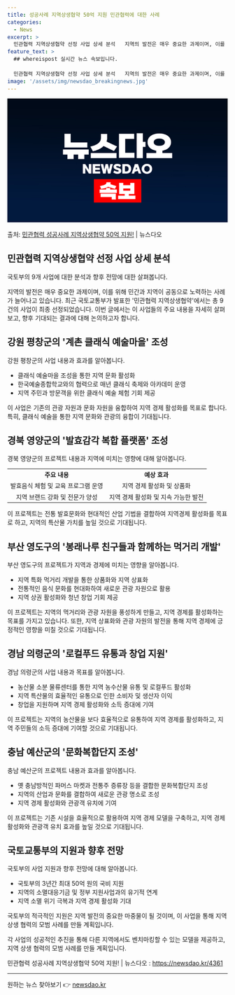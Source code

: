 ```yaml
---
title: 성공사례 지역상생협약 50억 지원 민관협력에 대한 사례
categories:
  - News
excerpt: >
  민관협력 지역상생협약 선정 사업 상세 분석   지역의 발전은 매우 중요한 과제이며, 이를 위해 민간과 지역이…
feature_text: >
  ## whereispost 실시간 뉴스 속보입니다.

  민관협력 지역상생협약 선정 사업 상세 분석   지역의 발전은 매우 중요한 과제이며, 이를 위해 민간과 지역이…
image: '/assets/img/newsdao_breakingnews.jpg'
---
```


![뉴스다오 속보](/assets/img/newsdao_breakingnews.jpg)

<p>출처: <a href="https://newsdao.kr/4361" rel="dofollow">민관협력 성공사례 지역상생협약 50억 지원!</a> | 뉴스다오</p>

<h2 data-ke-size="size26">민관협력 지역상생협약 선정 사업 상세 분석</h2>
국토부의 9개 사업에 대한 분석과 향후 전망에 대한 살펴봅니다.

<p data-ke-size="size16">지역의 발전은 매우 중요한 과제이며, 이를 위해 민간과 지역이 공동으로 노력하는 사례가 늘어나고 있습니다. 최근 국토교통부가 발표한 '민관협력 지역상생협약'에서는 총 9건의 사업이 최종 선정되었습니다. 이번 글에서는 이 사업들의 주요 내용을 자세히 살펴보고, 향후 기대되는 결과에 대해 논의하고자 합니다.</p>

<h2 data-ke-size="size26">강원 평창군의 '계촌 클래식 예술마을' 조성</h2>
강원 평창군의 사업 내용과 효과를 알아봅니다.

<ul>
    <li>클래식 예술마을 조성을 통한 지역 문화 활성화</li>
    <li>한국예술종합학교와의 협력으로 매년 클래식 축제와 아카데미 운영</li>
    <li>지역 주민과 방문객을 위한 클래식 예술 체험 기회 제공</li>
</ul>

<p data-ke-size="size16">이 사업은 기존의 관광 자원과 문화 자원을 융합하여 지역 경제 활성화를 목표로 합니다. 특히, 클래식 예술을 통한 지역 문화와 관광의 융합이 기대됩니다.</p>

<h2 data-ke-size="size26">경북 영양군의 '발효감각 복합 플랫폼' 조성</h2>
경북 영양군의 프로젝트 내용과 지역에 미치는 영향에 대해 알아봅니다.

<table>
    <tr>
        <td style="text-align: center; height: 17px;"><b>주요 내용</b></td>
        <td style="text-align: center; height: 17px;"><b>예상 효과</b></td>
    </tr>
    <tr>
        <td style="text-align: center; height: 17px;">발효음식 체험 및 교육 프로그램 운영</td>
        <td style="text-align: center; height: 17px;">지역 경제 활성화 및 상품화</td>
    </tr>
    <tr>
        <td style="text-align: center; height: 17px;">지역 브랜드 강화 및 전문가 양성</td>
        <td style="text-align: center; height: 17px;">지역 경제 활성화 및 지속 가능한 발전</td>
    </tr>
</table>

<p data-ke-size="size16">이 프로젝트는 전통 발효문화와 현대적인 산업 기법을 결합하여 지역경제 활성화를 목표로 하고, 지역의 특산물 가치를 높일 것으로 기대됩니다.</p>

<h2 data-ke-size="size26">부산 영도구의 '봉래나루 친구들과 함께하는 먹거리 개발'</h2>
부산 영도구의 프로젝트가 지역과 경제에 미치는 영향을 알아봅니다.

<ul>
    <li>지역 특화 먹거리 개발을 통한 상품화와 지역 상표화</li>
    <li>전통적인 음식 문화를 현대화하여 새로운 관광 자원으로 활용</li>
    <li>지역 상권 활성화와 청년 창업 기회 제공</li>
</ul>

<p data-ke-size="size16">이 프로젝트는 지역의 먹거리와 관광 자원을 풍성하게 만들고, 지역 경제를 활성화하는 목표를 가지고 있습니다. 또한, 지역 상표화와 관광 자원의 발전을 통해 지역 경제에 긍정적인 영향을 미칠 것으로 기대됩니다.</p>

<h2 data-ke-size="size26">경남 의령군의 '로컬푸드 유통과 창업 지원'</h2>
경남 의령군의 사업 내용과 목표를 알아봅니다.

<ul>
    <li>농산물 소분 물류센터를 통한 지역 농수산물 유통 및 로컬푸드 활성화</li>
    <li>지역 특산물의 효율적인 유통으로 인한 소비자 및 생산자 이익</li>
    <li>창업을 지원하며 지역 경제 활성화와 소득 증대에 기여</li>
</ul>

<p data-ke-size="size16">이 프로젝트는 지역의 농산물을 보다 효율적으로 유통하여 지역 경제를 활성화하고, 지역 주민들의 소득 증대에 기여할 것으로 기대됩니다.</p>

<h2 data-ke-size="size26">충남 예산군의 '문화복합단지 조성'</h2>
충남 예산군의 프로젝트 내용과 효과를 알아봅니다.

<ul>
    <li>옛 충남방적인 파머스 마켓과 전통주 증류장 등을 결합한 문화복합단지 조성</li>
    <li>지역의 산업과 문화를 결합하여 새로운 관광 명소로 조성</li>
    <li>지역 경제 활성화와 관광객 유치에 기여</li>
</ul>

<p data-ke-size="size16">이 프로젝트는 기존 시설을 효율적으로 활용하여 지역 경제 모델을 구축하고, 지역 경제 활성화와 관광객 유치 효과를 높일 것으로 기대됩니다.</p>

<h2 data-ke-size="size26">국토교통부의 지원과 향후 전망</h2>
국토부의 사업 지원과 향후 전망에 대해 알아봅니다.

<ul>
    <li>국토부의 3년간 최대 50억 원의 국비 지원</li>
    <li>지역의 소멸대응기금 및 정부 지원사업과의 유기적 연계</li>
    <li>지역 소멸 위기 극복과 지역 경제 활성화 기대</li>
</ul>

<p data-ke-size="size16">국토부의 적극적인 지원은 지역 발전의 중요한 마중물이 될 것이며, 이 사업을 통해 지역 상생 협력의 모범 사례를 만들 계획입니다.</p>

<p data-ke-size="size16">각 사업의 성공적인 추진을 통해 다른 지역에서도 벤치마킹할 수 있는 모델을 제공하고, 지역 상생 협력의 모범 사례를 만들 계획입니다.</p>

<p data-ke-size="size16">민관협력 성공사례 지역상생협약 50억 지원! | 뉴스다오 : <a href="https://newsdao.kr/4361">https://newsdao.kr/4361</a></p>

<hr> 

원하는 뉴스 찾아보기 👉 <a href="https://newsdao.kr" rel="dofollow">newsdao.kr</a>


